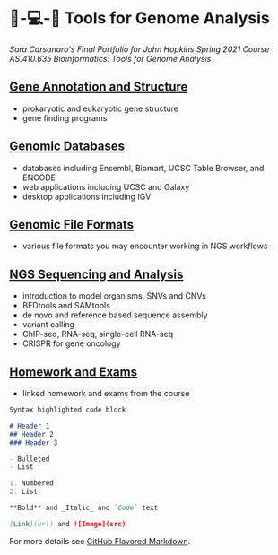 # 🧬-💻-🌟 Tools for Genome Analysis
_Sara Carsanaro's Final Portfolio for John Hopkins Spring 2021 Course AS.410.635 Bioinformatics: Tools for Genome Analysis_

## [Gene Annotation and Structure](./genome_annotation.md)
- prokaryotic and eukaryotic gene structure
- gene finding programs

## [Genomic Databases](./genomic_databases.md)
- databases including Ensembl, Biomart, UCSC Table Browser, and ENCODE
- web applications including UCSC and Galaxy
- desktop applications including IGV

## [Genomic File Formats](./file_formats.md)
- various file formats you may encounter working in NGS workflows

## [NGS Sequencing and Analysis](./NGS_sequencing_analysis.md)
- introduction to model organisms, SNVs and CNVs
- BEDtools and SAMtools
- de novo and reference based sequence assembly
- variant calling
- ChIP-seq, RNA-seq, single-cell RNA-seq
- CRISPR for gene oncology

## [Homework and Exams](./files/all_files.md)
- linked homework and exams from the course

```markdown
Syntax highlighted code block

# Header 1
## Header 2
### Header 3

- Bulleted
- List

1. Numbered
2. List

**Bold** and _Italic_ and `Code` text

[Link](url) and ![Image](src)
```

For more details see [GitHub Flavored Markdown](https://guides.github.com/features/mastering-markdown/).

